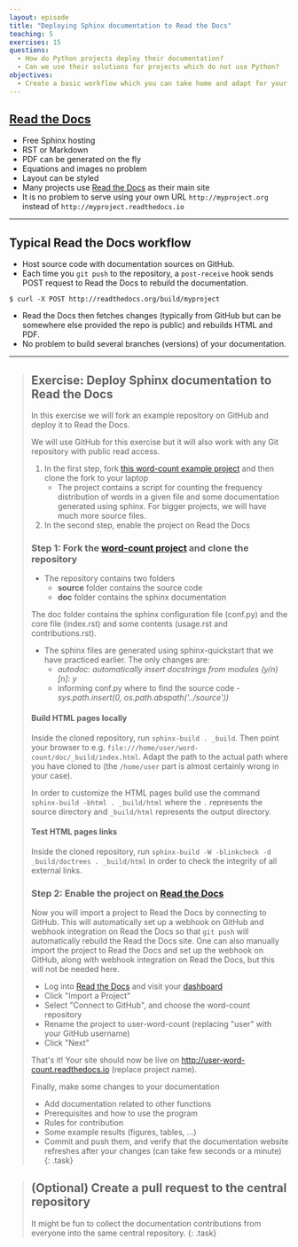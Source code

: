 ```yaml
---
layout: episode
title: "Deploying Sphinx documentation to Read the Docs"
teaching: 5
exercises: 15
questions:
  - How do Python projects deploy their documentation?
  - Can we use their solutions for projects which do not use Python?
objectives:
  - Create a basic workflow which you can take home and adapt for your project.
---
```


## [Read the Docs](https://readthedocs.org)

- Free Sphinx hosting
- RST or Markdown
- PDF can be generated on the fly
- Equations and images no problem
- Layout can be styled
- Many projects use [Read the Docs](https://readthedocs.org) as their main site
- It is no problem to serve using your own URL `http://myproject.org` instead of `http://myproject.readthedocs.io`

---

## Typical Read the Docs workflow

- Host source code with documentation sources on GitHub.
- Each time you `git push` to the repository, a `post-receive` hook sends POST
  request to Read the Docs to rebuild the documentation.

```shell
$ curl -X POST http://readthedocs.org/build/myproject
```

- Read the Docs then fetches changes (typically from GitHub but can be
  somewhere else provided the repo is public) and rebuilds HTML and PDF.
- No problem to build several branches (versions) of your documentation.

---

> ## Exercise: Deploy Sphinx documentation to Read the Docs
> 
> In this exercise we will fork an example repository on GitHub and deploy it to Read the Docs.
> 
> We will use GitHub for this exercise but it will also work with any Git
> repository with public read access.
> 
> 1. In the first step, fork 
>  [this word-count example project](https://github.com/coderefinery/word-count.git) and
>  then clone the fork to your laptop
>     - The project contains a script for counting the frequency distribution of words in a given file and some documentation generated using sphinx. For bigger projects, we will have much more source files.
> 2. In the second step, enable the project on Read the Docs
> 
> ### Step 1: Fork the [word-count project](https://github.com/coderefinery/word-count.git) and clone the repository
> 
> - The repository contains two folders
>     - **source** folder contains the source code
>     - **doc** folder contains the sphinx documentation
> 
> The doc folder contains the sphinx configuration file (conf.py) and the core file (index.rst) and some contents (usage.rst and contributions.rst).
> 
> - The sphinx files are generated using sphinx-quickstart that we have practiced earlier. The only changes are:
>     - *autodoc: automatically insert docstrings from modules (y/n) [n]: y*
>     - informing conf.py where to find the source code  - *sys.path.insert(0, os.path.abspath('../source'))*
> 
> 
> #### Build HTML pages locally
> 
> Inside the cloned repository, run `sphinx-build . _build`.
> Then point your browser to e.g.
> `file:///home/user/word-count/doc/_build/index.html`. Adapt the path to the actual
> path where you have cloned to (the `/home/user` part is almost certainly wrong in your case).
> 
> In order to customize the HTML pages build use the command `sphinx-build -bhtml . _build/html` where the `.` represents the source directory
> and `_build/html` represents the output directory.
> 
> #### Test HTML pages links
> 
> Inside the cloned repository, run `sphinx-build -W -blinkcheck -d _build/doctrees . _build/html` in order to check the integrity of all external links.
> 
> ### Step 2: Enable the project on [Read the Docs](https://readthedocs.org)
> 
> Now you will import a project to Read the Docs by connecting to GitHub.  This
> will automatically set up a webhook on GitHub and webhook integration on Read
> the Docs so that `git push` will automatically rebuild the Read the Docs site.
> One can also manually import the project to Read the Docs and set up the
> webhook on GitHub, along with webhook integration on Read the Docs, but this
> will not be needed here.
> 
> - Log into [Read the Docs](https://readthedocs.org) and visit your [dashboard](https://readthedocs.org/dashboard/)
> - Click "Import a Project"
> - Select "Connect to GitHub", and choose the word-count repository
> - Rename the project to user-word-count (replacing "user" with your GitHub username)
> - Click "Next"
> 
> That's it! Your site should now be live on
> http://user-word-count.readthedocs.io (replace project name).
> 
> Finally, make some changes to your documentation
>   - Add documentation related to other functions
>   - Prerequisites and how to use the program
>   - Rules for contribution
>   - Some example results (figures, tables, ...)
>   - Commit and push them, and verify that the documentation website refreshes after your changes
>     (can take few seconds or a minute)
{: .task}
 
> ## (Optional) Create a pull request to the central repository
> 
> It might be fun to collect the documentation contributions from everyone into the same 
> central repository.
{: .task}
